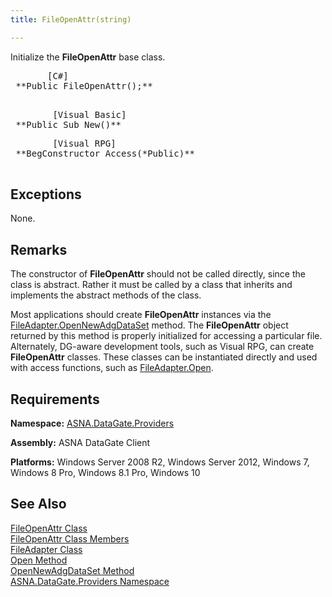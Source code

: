 ```yaml
---
title: FileOpenAttr(string)

---
```


Initialize the **FileOpenAttr** base class.
<pre class="prettyprint">       <span class="lang">[C#]</span>
 **Public FileOpenAttr();** 
      </pre>
<pre class="prettyprint">        <span class="lang">[Visual Basic] </span>
 **Public Sub New()**  </pre>
<pre class="prettyprint">        <span class="lang">[Visual RPG]</span>
 **BegConstructor Access(*Public)** 
      </pre>

## Exceptions

None.
## Remarks

The constructor of **FileOpenAttr** should not be called directly, since the class is abstract. Rather it must be called by a class that inherits and implements the abstract methods of the class.

Most applications should create **FileOpenAttr** instances via the [ FileAdapter.OpenNewAdgDataSet](file-adapter-class-open-new-adg-dataset-method.html) method. The **FileOpenAttr** object returned by this method is properly initialized for accessing a particular file. Alternately, DG-aware development tools, such as Visual RPG, can create **FileOpenAttr** classes. These classes can be instantiated directly and used with access functions, such as [ FileAdapter.Open](file-adapter-class-open-method.html).
## Requirements

**Namespace:** [ ASNA.DataGate.Providers](datagate-providers-namespace.html) 

**Assembly:** ASNA DataGate Client

**Platforms:** Windows Server 2008 R2, Windows Server 2012, Windows 7, Windows 8 Pro, Windows 8.1 Pro, Windows 10
## See Also


[FileOpenAttr Class](adg-dataset-class.html)
      <br />
[FileOpenAttr Class Members](adg-dataset-members.html)
      <br />
[FileAdapter Class](file-adapter-class.html)
      <br />
[Open Method](file-adapter-class-open-method.html)
      <br />
[OpenNewAdgDataSet Method](file-adapter-class-open-new-adg-dataset-method.html)
      <br />
[ASNA.DataGate.Providers Namespace](datagate-providers-namespace.html)

